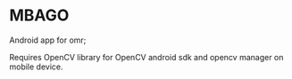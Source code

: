 # MBAGO
Android app for omr;

Requires OpenCV library for OpenCV android sdk and opencv manager on mobile device.
